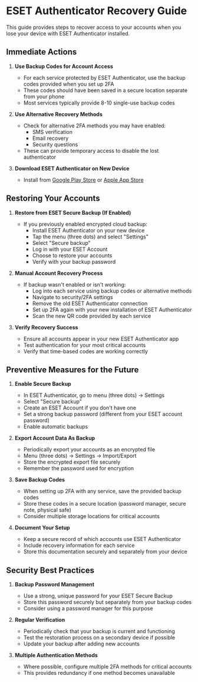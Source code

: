 # ESET Authenticator Recovery Guide

This guide provides steps to recover access to your accounts when you lose your device with ESET Authenticator installed.

## Immediate Actions

1. **Use Backup Codes for Account Access**
   - For each service protected by ESET Authenticator, use the backup codes provided when you set up 2FA
   - These codes should have been saved in a secure location separate from your phone
   - Most services typically provide 8-10 single-use backup codes

2. **Use Alternative Recovery Methods**
   - Check for alternative 2FA methods you may have enabled:
     - SMS verification
     - Email recovery
     - Security questions
   - These can provide temporary access to disable the lost authenticator

3. **Download ESET Authenticator on New Device**
   - Install from [Google Play Store](https://play.google.com/store/apps/details?id=com.eset.esa) or [Apple App Store](https://apps.apple.com/us/app/eset-secure-authentication/id1080074683)

## Restoring Your Accounts

1. **Restore from ESET Secure Backup (If Enabled)**
   - If you previously enabled encrypted cloud backup:
     - Install ESET Authenticator on your new device
     - Tap the menu (three dots) and select "Settings"
     - Select "Secure backup"
     - Log in with your ESET Account
     - Choose to restore your accounts
     - Verify with your backup password

2. **Manual Account Recovery Process**
   - If backup wasn't enabled or isn't working:
     - Log into each service using backup codes or alternative methods
     - Navigate to security/2FA settings
     - Remove the old ESET Authenticator connection
     - Set up 2FA again with your new installation of ESET Authenticator
     - Scan the new QR code provided by each service

3. **Verify Recovery Success**
   - Ensure all accounts appear in your new ESET Authenticator app
   - Test authentication for your most critical accounts
   - Verify that time-based codes are working correctly

## Preventive Measures for the Future

1. **Enable Secure Backup**
   - In ESET Authenticator, go to menu (three dots) → Settings
   - Select "Secure backup"
   - Create an ESET Account if you don't have one
   - Set a strong backup password (different from your ESET account password)
   - Enable automatic backups

2. **Export Account Data As Backup**
   - Periodically export your accounts as an encrypted file
   - Menu (three dots) → Settings → Import/Export
   - Store the encrypted export file securely
   - Remember the password used for encryption

3. **Save Backup Codes**
   - When setting up 2FA with any service, save the provided backup codes
   - Store these codes in a secure location (password manager, secure note, physical safe)
   - Consider multiple storage locations for critical accounts

4. **Document Your Setup**
   - Keep a secure record of which accounts use ESET Authenticator
   - Include recovery information for each service
   - Store this documentation securely and separately from your device

## Security Best Practices

1. **Backup Password Management**
   - Use a strong, unique password for your ESET Secure Backup
   - Store this password securely but separately from your backup codes
   - Consider using a password manager for this purpose

2. **Regular Verification**
   - Periodically check that your backup is current and functioning
   - Test the restoration process on a secondary device if possible
   - Update your backup after adding new accounts

3. **Multiple Authentication Methods**
   - Where possible, configure multiple 2FA methods for critical accounts
   - This provides redundancy if one method becomes unavailable

